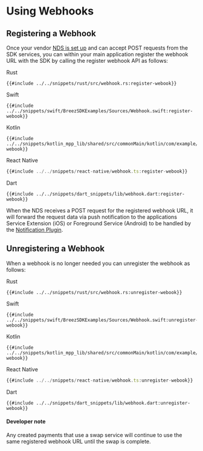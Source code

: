 # Using Webhooks

## Registering a Webhook

Once your vendor [NDS is set up](setup_nds.md) and can accept POST requests from the SDK services, you can within your main application register the webhook URL with the SDK by calling the register webhook API as follows:

<custom-tabs category="lang">
<div slot="title">Rust</div>
<section>

```rust,ignore
{{#include ../../snippets/rust/src/webhook.rs:register-webook}}
```
</section>

<div slot="title">Swift</div>
<section>

```swift,ignore
{{#include ../../snippets/swift/BreezSDKExamples/Sources/Webhook.swift:register-webook}}
```
</section>

<div slot="title">Kotlin</div>
<section>

```kotlin,ignore
{{#include ../../snippets/kotlin_mpp_lib/shared/src/commonMain/kotlin/com/example/kotlinmpplib/Webhook.kt:register-webook}}
```
</section>

<div slot="title">React Native</div>
<section>

```typescript
{{#include ../../snippets/react-native/webhook.ts:register-webook}}
```
</section>

<div slot="title">Dart</div>
<section>

```dart,ignore
{{#include ../../snippets/dart_snippets/lib/webhook.dart:register-webook}}
```
</section>
</custom-tabs>

When the NDS receives a POST request for the registered webhook URL, it will forward the request data via push notification to the applications Service Extension (iOS) or Foreground Service (Android) to be handled by the [Notification Plugin](setup_plugin.md).

## Unregistering a Webhook

When a webhook is no longer needed you can unregister the webhook as follows:

<custom-tabs category="lang">
<div slot="title">Rust</div>
<section>

```rust,ignore
{{#include ../../snippets/rust/src/webhook.rs:unregister-webook}}
```
</section>

<div slot="title">Swift</div>
<section>

```swift,ignore
{{#include ../../snippets/swift/BreezSDKExamples/Sources/Webhook.swift:unregister-webook}}
```
</section>

<div slot="title">Kotlin</div>
<section>

```kotlin,ignore
{{#include ../../snippets/kotlin_mpp_lib/shared/src/commonMain/kotlin/com/example/kotlinmpplib/Webhook.kt:unregister-webook}}
```
</section>

<div slot="title">React Native</div>
<section>

```typescript
{{#include ../../snippets/react-native/webhook.ts:unregister-webook}}
```
</section>

<div slot="title">Dart</div>
<section>

```dart,ignore
{{#include ../../snippets/dart_snippets/lib/webhook.dart:unregister-webook}}
```
</section>
</custom-tabs>
<div class="warning">
<h4>Developer note</h4>
Any created payments that use a swap service will continue to use the same registered webhook URL until the swap is complete.
</div>
